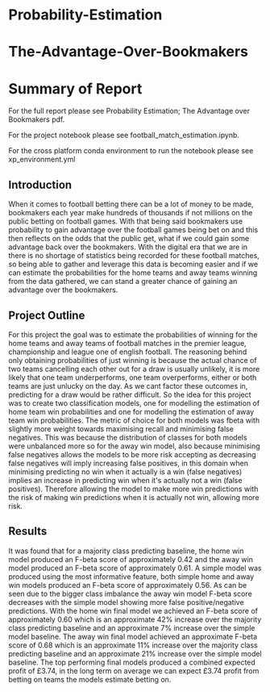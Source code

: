 # Probability-Estimation
# The-Advantage-Over-Bookmakers
# Summary of Report
For the full report please see Probability Estimation; The Advantage over Bookmakers pdf.

For the project notebook please see football_match_estimation.ipynb.

For the cross platform conda environment to run the notebook please see xp_environment.yml

## Introduction
When it comes to football betting there can be a lot of money to be made, bookmakers each year make hundreds of thousands if not millions on the public betting on football games. With that being said bookmakers use probability to gain advantage over the football games being bet on and this then reflects on the odds that the public get, what if we could gain some advantage back over the bookmakers. With the digital era that we are in there is no shortage of statistics being recorded for these football matches, so being able to gather and leverage this data is becoming easier and if we can estimate the probabilities for the home teams and away teams winning from the data gathered, we can stand a greater chance of gaining an advantage over the bookmakers.

## Project Outline
For this project the goal was to estimate the probabilities of winning for the home teams and away teams of football matches in the premier league, championship and league one of english football. The reasoning behind only obtaining probabilities of just winning is because the actual chance of two teams cancelling each other out for a draw is usually unlikely, it is more likely that one team underperforms, one team overperforms, either or both teams are just unlucky on the day. As we cant factor these outcomes in, predicting for a draw would be rather difficult. So the idea for this project was to create two classification models, one for modelling the estimation of home team win probabilities and one for modelling the estimation of away team win probabilities.
The metric of choice for both models was fbeta with slightly more weight towards maximising recall and minimising false negatives. This was because the distribution of classes for both models were unbalanced more so for the away win model, also because minimising false negatives allows the models to be more risk accepting as decreasing false negatives will imply increasing false positives, in this domain when minimising  predicting no win when it actually
is a win (false negatives) implies an increase in predicting win when it's actually not a win (false positives). Therefore allowing the model to make more win predictions with the risk of making win predictions when it is actually not win, allowing more risk.

## Results
It was found that for a majority class predicting baseline, the home win model produced an F-beta score of approximately 0.42 and the away win model produced an F-beta score of approximately 0.61. A simple model was produced using the most informative feature, both simple home and away win models produced an F-beta score of approximately 0.56. As can be seen due to the bigger class imbalance the away win model F-beta score decreases with the simple model showing more false positive/negative predictions. 
With the home win final model we achieved an F-beta score of approximately 0.60 which is an approximate 42% increase over the majority class predicting baseline and an approximate 7% increase over the simple model baseline. The away win final model achieved an approximate F-beta score of 0.68 which is an approximate 11% increase over the majority class predicting baseline and an approximate 21% increase over the simple model baseline. The top performing final models produced a combined expected profit of £3.74, in the long term on average we can expect £3.74 profit from betting on teams the models estimate betting on.
